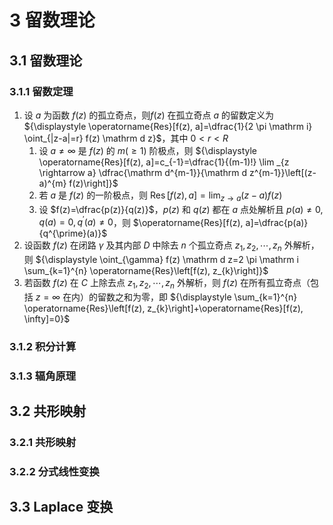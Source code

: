 # 3 留数理论

## 3.1 留数理论
### 3.1.1 留数定理
1. 设 $a$ 为函数 $f(z)$ 的孤立奇点，则$f(z)$ 在孤立奇点 $a$ 的留数定义为 ${\displaystyle \operatorname{Res}[f(z), a]=\dfrac{1}{2 \pi \mathrm i} \oint_{|z-a|=r} f(z) \mathrm d z}$，其中 $0<r<R$
    1. 设 $a \neq \infty$ 是 $f(z)$ 的 $m(\geqslant 1)$ 阶极点，则 ${\displaystyle \operatorname{Res}[f(z), a]=c_{-1}=\dfrac{1}{(m-1)!} \lim _{z \rightarrow a} \dfrac{\mathrm d^{m-1}}{\mathrm d z^{m-1}}\left[(z-a)^{m} f(z)\right]}$
    2. 若 $a$ 是 $f(z)$ 的一阶极点，则 ${\displaystyle \operatorname{Res}[f(z), a]=\lim _{z \rightarrow a}(z-a) f(z)}$
    3. 设 $f(z)=\dfrac{p(z)}{q(z)}$，$p(z)$ 和 $q(z)$ 都在 $a$ 点处解析且 $p(a) \neq 0, q(a)=0, q^{\prime}(a) \neq 0$，则 $\operatorname{Res}[f(z), a]=\dfrac{p(a)}{q^{\prime}(a)}$
2. 设函数 $f(z)$ 在闭路 $\gamma$ 及其内部 $D$ 中除去 $n$ 个孤立奇点 $z_{1}, z_{2}, \cdots, z_{n}$ 外解析，则 ${\displaystyle \oint_{\gamma} f(z) \mathrm d z=2 \pi \mathrm i \sum_{k=1}^{n} \operatorname{Res}\left[f(z), z_{k}\right]}$
3. 若函数 $f(z)$ 在 $C$ 上除去点 $z_{1}, z_{2}, \cdots, z_{n}$ 外解析，则 $f(z)$ 在所有孤立奇点（包括 $z=\infty$ 在内）的留数之和为零，即 ${\displaystyle \sum_{k=1}^{n} \operatorname{Res}\left[f(z), z_{k}\right]+\operatorname{Res}[f(z), \infty]=0}$

### 3.1.2 积分计算

### 3.1.3 辐角原理

## 3.2 共形映射
### 3.2.1 共形映射

### 3.2.2 分式线性变换

## 3.3 Laplace 变换
